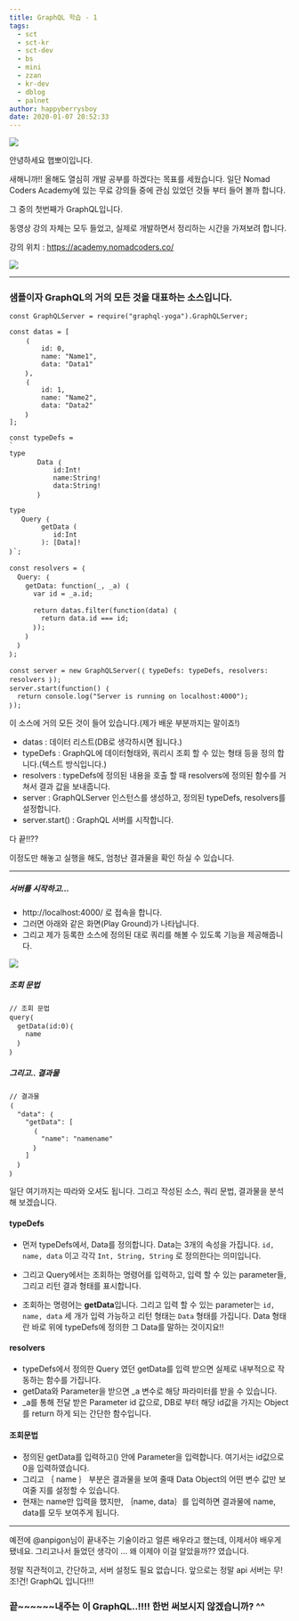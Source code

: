 ```yaml
---
title: GraphQL 학습 - 1
tags:
  - sct
  - sct-kr
  - sct-dev
  - bs
  - mini
  - zzan
  - kr-dev
  - dblog
  - palnet
author: happyberrysboy
date: 2020-01-07 20:52:33
---
```


![](https://cdn.steemitimages.com/DQmQfLngNsvtMszhqdiGXkBjYQquKCRucxTXrNBjVjG1991/image.png)

안녕하세요 햅뽀이입니다.

새해니까!! 올해도 열심히 개발 공부를 하겠다는 목표를 세웠습니다. 일단 Nomad Coders Academy에 있는 무료 강의들 중에 관심 있었던 것들 부터 들어 볼까 합니다.

그 중의 첫번째가 GraphQL입니다.

동영상 강의 자체는 모두 들었고, 실제로 개발하면서 정리하는 시간을 가져보려 합니다.

강의 위치 : https://academy.nomadcoders.co/

![](https://cdn.steemitimages.com/DQmNpg2UGhNibzGLQeTYd922ExvJRja3NBbTGTmWdcNApmP/image.png)

___

### 샘플이자 GraphQL의 거의 모든 것을 대표하는 소스입니다.

```
const GraphQLServer = require("graphql-yoga").GraphQLServer;

const datas = [
    ｛
        id: 0,
        name: "Name1",
        data: "Data1"
    ｝,
    ｛
        id: 1,
        name: "Name2",
        data: "Data2"
    ｝
];

const typeDefs = 
`
type 
       Data ｛    
           id:Int!
           name:String!
           data:String!  
       ｝  

type
   Query ｛
        getData (
           id:Int
        ): [Data]!    
｝`;

const resolvers = ｛
  Query: ｛
    getData: function(_, _a) ｛
      var id = _a.id;

      return datas.filter(function(data) ｛
        return data.id === id;
      ｝);
    ｝
  ｝
｝;

const server = new GraphQLServer(｛ typeDefs: typeDefs, resolvers: resolvers ｝);
server.start(function() ｛
  return console.log("Server is running on localhost:4000");
｝);

```

이 소스에 거의 모든 것이 들어 있습니다.(제가 배운 부분까지는 말이죠!)

- datas : 데이터 리스트(DB로 생각하시면 됩니다.)
- typeDefs : GraphQL에 데이터형태와, 쿼리시 조회 할 수 있는 형태 등을 정의 합니다.(텍스트 방식입니다.)
- resolvers : typeDefs에 정의된 내용을 호출 할 때 resolvers에 정의된 함수를 거쳐서 결과 값을 보내줍니다.
- server : GraphQLServer 인스턴스를 생성하고, 정의된 typeDefs, resolvers를 설정합니다.
- server.start() : GraphQL 서버를 시작합니다.

다 끝!!??

이정도만 해놓고 실행을 해도, 엄청난 결과물을 확인 하실 수 있습니다.

___

##### 서버를 시작하고...

- http://localhost:4000/ 로 접속을 합니다.
- 그러면 아래와 같은 화면(Play Ground)가 나타납니다.
- 그리고 제가 등록한 소스에 정의된 대로 쿼리를 해볼 수 있도록 기능을 제공해줍니다.

![](https://cdn.steemitimages.com/DQmeuNAtsHSi5kQPi4gkVdVL7fiAVY1anKTmzxf951PxSuD/image.png)

##### 조회 문법
```
// 조회 문법
query｛
  getData(id:0)｛
    name
  ｝
｝
```
 
##### 그리고.. 결과물
```
// 결과물
｛
  "data": ｛
    "getData": [
      ｛
        "name": "namename"
      ｝
    ]
  ｝
｝
```


일단 여기까지는 따라와 오셔도 됩니다. 그리고 작성된 소스, 쿼리 문법, 결과물을 분석해 보겠습니다.

#### typeDefs
- 먼저 typeDefs에서, Data를 정의합니다. Data는 3개의 속성을 가집니다. `id, name, data` 이고 각각 `Int, String, String` 로 정의한다는 의미입니다.

- 그리고 Query에서는 조회하는 명령어를 입력하고, 입력 할 수 있는 parameter들, 그리고 리턴 결과 형태를 표시합니다.
- 조회하는 명령어는 **getData**입니다. 그리고 입력 할 수 있는 parameter는 `id, name, data` 세 개가 입력 가능하고 리턴 형태는 `Data` 형태를 가집니다.  Data 형태란 바로 위에 typeDefs에 정의한 그 Data를 말하는 것이지요!!

#### resolvers
- typeDefs에서 정의한 Query 였던 getData를 입력 받으면 실제로 내부적으로 작동하는 함수를 가집니다.
- getData와 Parameter을 받으면 _a 변수로 해당 파라미터를 받을 수 있습니다.
- _a를 통해 전달 받은 Parameter id 값으로, DB로 부터 해당 id값을 가지는 Object를 return 하게 되는 간단한 함수입니다.

#### 조회문법
- 정의된 getData를 입력하고() 안에 Parameter을 입력합니다. 여기서는 id값으로 0을 입력하였습니다.
- 그리고 ｛ name ｝ 부분은 결과물을 보여 줄때 Data Object의 어떤 변수 값만 보여줄 지를 설정할 수 있습니다.
- 현재는 name만 입력을 했지만, ｛name, data｝를 입력하면 결과물에 name, data를 모두 보여주게 됩니다.


___

예전에 @anpigon님이 끝내주는 기술이라고 얼른 배우라고 했는데, 이제서야 배우게 됐네요.
그리고나서 들었던 생각이 ... 왜 이제야 이걸 알았을까?? 였습니다.

정말 직관적이고, 간단하고, 서버 설정도 필요 없습니다.
앞으로는 정말 api 서버는 무!조!건! GraphQL 입니다!!!

### 끝~~~~~~내주는 이 GraphQL..!!!! 한번 써보시지 않겠습니까? ^^